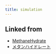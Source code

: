 ```yaml
---
title: simulation
---
```



## Linked from

* [MethaneHydrate](/MethaneHydrate)
* [メタンハイドレート](/メタンハイドレート)


